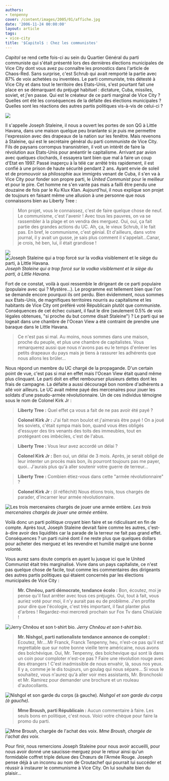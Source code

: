 ```yaml
---
authors:
- tenpenny
cover: /content/images/2005/01/affiche.jpg
date: '2006-11-24 00:00:00'
layout: article
tags:
- vice-city
title: '$Capitol$ : Chez les communistes'
---
```



$Capitol$ se rend cette fois-ci au sein du Quartier Général du parti communiste qui s'était présenté lors des dernières élections municipales de Vice City dont vous avez pu connaître les pronostics dans l'article de Chaos-Red. Sans surprise, c'est Schrub qui avait remporté la partie avec 87% de voix achetées ou inventées. Le parti communiste, très détesté à Vice City et dans tout le territoire des Etats-Unis, s'est pourtant fait une place en se démarquant du préjugé habituel : dictature, Cuba, missiles, soviet, et j'en passe. Qui est le créateur de ce parti marginal de Vice City ? Quelles ont été les conséquences de la défaite des élections municipales ? Quelles sont les réactions des autres partis politiques vis-à-vis de celui-ci ?

![](/content/images/2005/01/unitedcoco.jpg)

Il s'appelle Joseph Staleine, il nous a ouvert les portes de son QG à Little Havana, dans une maison quelque peu branlante si je puis me permettre l'expression avec des drapeaux de la nation sur les fenêtre. Mais revenons à Staleine, qui est le secrétaire général du parti communiste de Vice City. Fils de paysans corrompus&nbsp;transnistrien, il voit un intérêt de faire la révolution aux Etats-Unis pour anéantir le capitalisme. Arrivant par avion avec quelques clochards, il essayera tant bien que mal à faire un coup d'Etat en 1997. Passé inaperçu à la télé car arrêté très rapidement, il est confié à une prison de haute sécurité pendant 2 ans. Ayant envie de soleil et de promouvoir sa philosophie aux immigrés venant de Cuba, il s'en va à Vice City pour fonder son propre parti, le _United Communist_ pour le meilleur et pour le pire. Cet homme ne s'en vante pas mais a failli être pendu une douzaine de fois par le Ku Klux Klan. Aujourd'hui, il nous explique son projet de toujours en faisant même une allusion à une personne que nous connaissons bien au Liberty Tree :

> Mon projet, vous le connaissez, c'est de faire quelque chose de neuf. Le communisme, c'est l'avenir ! Avec tous les pauvres, on va se rassembler à la plage et on vendra des merguez. Oui, oui, ça fait partie des grandes actions du UC. Ah, ça, le vieux Schrub, il le fait pas. En bref, le communisme, c'est génial. Et d'ailleurs, dans votre journal, il y avait un gusse, je sais plus comment il s'appelait...Canar, je crois, hé ben, lui, il était grandiose !

![](/content/images/2005/01/staleine.jpg)
![Joseph Staleine qui a trop forcé sur la vodka visiblement et le siège du parti, à Little Havana.](/content/images/2005/01/QGunitedcoco.jpg)
_Joseph Staleine qui a trop forcé sur la vodka visiblement et le siège du parti, à Little Havana._

Fort de ce constat, voilà&nbsp;à quoi ressemble le dirigeant de ce parti populaire (populaire avec qui ? Mystère...). Le programme est tellement bien que l'on se demande encore pourquoi ils ont perdu. Bien évidemment, nous sommes aux Etats-Unis, de magnifiques territoires nourris au capitalisme et les habitants de Vice City ont préféré voté Républicain plutôt que communiste. Conséquences de cet échec cuisant, il faut le dire (seulement 0.5% de voix légales obtenues, "si proche du but comme disait Staleine") ? Le parti qui se logeait dans une chambre de l'Ocean View&nbsp;a été contraint de prendre une baraque dans le Little Havana.

> Ce n'est pas si mal. Au moins, nous sommes dans une maison, proche du peuple,&nbsp;et plus une chambre de capitalistes. Vous remarquerez aussi que nous n'avons pas eu le temps d'enlever les petits drapeaux du pays mais je tiens à rassurer les adhérents que nous allons les brûler...

Nous répond un membre du UC chargé de la propagande. D'un certain point de vue, c'est pas si mal en effet mais l'Ocean View était quand même plus clinquant. Le parti doit en effet rembourser plusieurs dettes dont les frais de campagne. La défaite a aussi découragé bon nombre d'adhérents&nbsp;a allé voir ailleurs. Le UC avait même payé des mercenaires pour jouer les soldats d'une pseudo-armée révolutionnaire. Un de ces individus témoigne sous le nom de Colonel Kirk Jr :

> **Liberty Tree :** Quel effet ça vous a fait de ne pas avoir été payé ?

> **Colonel Kirk Jr :** J'ai fait mon boulot et j'aimerais être payé ! On a joué les soviets, c'était sympa mais bon, quand vous êtes obligés d'essuyer des tirs venants des toits des immeubles, tout en protégeant ces imbéciles, c'est de l'abus.

> **Liberty Tree :** Vous leur avez accordé un délai ?

> **Colonel Kirk Jr :** Ben oui, un délai de 3 mois. Après, je serait obligé&nbsp;de leur intenter un procès mais bon, ils pourront toujours pas me payer, quoi.. J'aurais plus qu'à aller soutenir votre guerre de terreur...

> **Liberty Tree :** Combien étiez-vous dans cette "armée révolutionnaire" ?

> **Colonel Kirk Jr :** (il réfléchit)&nbsp;Nous étions trois, tous chargés de parader, d'incarner leur armée révolutionnaire.

![Les trois mercenaires chargés de jouer une armée entière.](/content/images/2005/01/mercenaires.jpg)
_Les trois mercenaires chargés de jouer une armée entière._

Voilà donc un parti politique croyant bien faire et se ridiculisant en fin de compte. Après tout, Joseph Staleine devrait faire comme les autres, c'est-à-dire avoir des liquidités car la parade de la terreur ne fait pas grand effet. Conséquences ? un parti ruiné dont il ne reste plus que quelques dollars pour acheter des merguez et les revendre&nbsp;et humilié malgré une bonne volonté.

Vous aurez sans doute compris en ayant lu jusque ici que le United Communist était très marginalisé. Vivre dans un pays capitaliste, ce n'est pas quelque chose de facile, tout comme les commentaires des dirigeants des autres partis politiques qui étaient concernés par les élections municipales de Vice City :

> **Mr. Chnêou, parti démocrate, tendance écolo :** Bon, écoutez, moi je pense qu'il faut arrêter avec tous ces préjugés. Oui, tout à fait, vous auriez voté pour moi, il n'y aurait pas eu de problème. J'en profite pour dire que l'écologie, c'est très important, il faut planter plus d'arbres ! Regardez-moi mercredi prochain sur Fox Tv dans ChiaUaïe !

![Jerry Chnêou et son t-shirt bio.](/content/images/2005/01/chn_ou.jpg)
_Jerry Chnêou et son t-shirt bio._

> **Mr. Nishgol, parti nationaliste tendance annonce de complot :** Ecoutez, Mr....Mr Franck, Franck Tenpenny, heu, n'est-ce pas qu'il est regrettable que sur notre bonne vieille terre américaine, nous avons des bolchévique. Oui, Mr. Tenpenny, des bolchevique qui sont là dans un coin pour comploter n'est-ce pas ? Faire une révolution rouge avec des étrangers ! C'est inadmissible de nous envahir, là, sous nos yeux. Il y a, comme je le dis toujours, un goulag qui nous sépare... Si vous le souhaitez, vous n'aurez qu'à aller voir mes assistants, Mr. Bronchoski et Mr. Ramirez pour demander une brochure et un rouleau d'autocollants.

![Nishgol et son garde du corps (à gauche).](/content/images/2005/01/nishgol.jpg)
_Nishgol et son garde du corps (à gauche)._

> **Mme Broush, parti Républicain&nbsp;:** Aucun commentaire à faire. Les seuls bons en politique, c'est nous. Voici votre chèque pour faire la promo du parti.

![Mme Broush, chargée de l'achat des voix.](/content/images/2005/01/mme_broush.jpg)
_Mme Broush, chargée de l'achat des voix._

Pour finir, nous remercions Joseph Staleine pour nous avoir accueilli, pour nous avoir donné une saucisse-merguez pour le retour ainsi qu'un formidable coffret triple deluxe des Chœurs de l'Armée Rouge. Joseph pense déjà à un inconnu au nom de Croutachef qui pourrait lui succéder et réussir à instaurer le communisme à Vice City. On lui souhaite bien du plaisir...